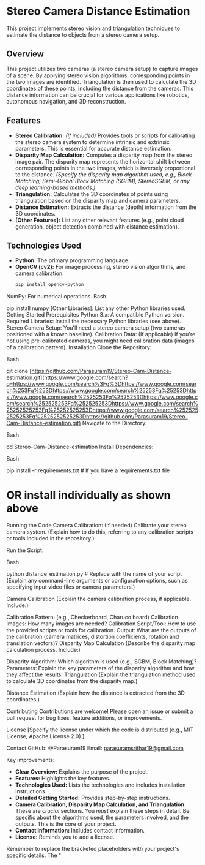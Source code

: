 # Stereo Camera Distance Estimation

This project implements stereo vision and triangulation techniques to estimate the distance to objects from a stereo camera setup.

## Overview

This project utilizes two cameras (a stereo camera setup) to capture images of a scene. By applying stereo vision algorithms, corresponding points in the two images are identified.  Triangulation is then used to calculate the 3D coordinates of these points, including the distance from the cameras.  This distance information can be crucial for various applications like robotics, autonomous navigation, and 3D reconstruction.

## Features

* **Stereo Calibration:**  *(If included)*  Provides tools or scripts for calibrating the stereo camera system to determine intrinsic and extrinsic parameters.  This is essential for accurate distance estimation.
* **Disparity Map Calculation:** Computes a disparity map from the stereo image pair.  The disparity map represents the horizontal shift between corresponding points in the two images, which is inversely proportional to the distance. *(Specify the disparity map algorithm used, e.g., Block Matching, Semi-Global Block Matching (SGBM), StereoSGBM, or any deep learning-based methods.)*
* **Triangulation:**  Calculates the 3D coordinates of points using triangulation based on the disparity map and camera parameters.
* **Distance Estimation:** Extracts the distance (depth) information from the 3D coordinates.
* **[Other Features]:** List any other relevant features (e.g., point cloud generation, object detection combined with distance estimation).

## Technologies Used

* **Python:** The primary programming language.
* **OpenCV (cv2):** For image processing, stereo vision algorithms, and camera calibration.
   ```bash
   pip install opencv-python
NumPy: For numerical operations.
Bash

pip install numpy
[Other Libraries]: List any other Python libraries used.
Getting Started
Prerequisites
Python 3.x: A compatible Python version.
Required Libraries: Install the necessary Python libraries (see above).
Stereo Camera Setup: You'll need a stereo camera setup (two cameras positioned with a known baseline).
Calibration Data: (If applicable) If you're not using pre-calibrated cameras, you might need calibration data (images of a calibration pattern).
Installation
Clone the Repository:

Bash

git clone [https://github.com/Parasuram19/Stereo-Cam-Distance-estimation.git](https://www.google.com/search?q=https://www.google.com/search%3Fq%3Dhttps://www.google.com/search%253Fq%253Dhttps://www.google.com/search%25253Fq%25253Dhttps://www.google.com/search%2525253Fq%2525253Dhttps://www.google.com/search%252525253Fq%252525253Dhttps://www.google.com/search%25252525253Fq%25252525253Dhttps://www.google.com/search%2525252525253Fq%2525252525253Dhttps://github.com/Parasuram19/Stereo-Cam-Distance-estimation.git)
Navigate to the Directory:

Bash

cd Stereo-Cam-Distance-estimation
Install Dependencies:

Bash

pip install -r requirements.txt  # If you have a requirements.txt file
# OR install individually as shown above
Running the Code
Camera Calibration: (If needed) Calibrate your stereo camera system.  (Explain how to do this, referring to any calibration scripts or tools included in the repository.)

Run the Script:

Bash

python distance_estimation.py  # Replace with the name of your script
(Explain any command-line arguments or configuration options, such as specifying input video files or camera parameters.)

Camera Calibration
(Explain the camera calibration process, if applicable.  Include:)

Calibration Pattern: (e.g., Checkerboard, Charuco board)
Calibration Images: How many images are needed?
Calibration Script/Tool: How to use the provided scripts or tools for calibration.
Output: What are the outputs of the calibration (camera matrices, distortion coefficients, rotation and translation vectors)?
Disparity Map Calculation
(Describe the disparity map calculation process.  Include:)

Disparity Algorithm: Which algorithm is used (e.g., SGBM, Block Matching)?
Parameters: Explain the key parameters of the disparity algorithm and how they affect the results.
Triangulation
(Explain the triangulation method used to calculate 3D coordinates from the disparity map.)

Distance Estimation
(Explain how the distance is extracted from the 3D coordinates.)

Contributing
Contributions are welcome! Please open an issue or submit a pull request for bug fixes, feature additions, or improvements.

License
[Specify the license under which the code is distributed (e.g., MIT License, Apache License 2.0).]

Contact
GitHub: @Parasuram19
Email: parasuramsrithar19@gmail.com


Key improvements:

* **Clear Overview:** Explains the purpose of the project.
* **Features:** Highlights the key features.
* **Technologies Used:** Lists the technologies and includes installation instructions.
* **Detailed Getting Started:** Provides step-by-step instructions.
* **Camera Calibration, Disparity Map Calculation, and Triangulation:** These are *crucial* sections. You *must* explain these steps in detail.  Be specific about the algorithms used, the parameters involved, and the outputs.  This is the core of your project.
* **Contact Information:** Includes contact information.
* **License:** Reminds you to add a license.

Remember to replace the bracketed placeholders with your project's specific details.  The "
